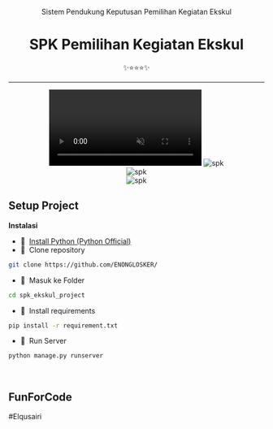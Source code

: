 
<div class="" align="center">
    <p>Sistem Pendukung Keputusan Pemilihan Kegiatan Ekskul</p>
    <h1>SPK Pemilihan Kegiatan Ekskul</h1>
    <span>✨⭐⭐⭐✨</span>
    <hr>
    <video class="background-video" autoplay loop muted>
        <source src="/spk_ekskul_project/static/video/cyber.mp4" type="video/mp4">
    </video>
    <img src="/spk_ekskul_project/static/bgr (1).png" alt="spk">
    <br>
    <img src="/spk_ekskul_project/static/bgr (2).png" alt="spk">
    <br>
    <img src="/spk_ekskul_project/static/bgr (3).png" alt="spk">
    <br>
</div>

## Setup Project
<strong>Instalasi</strong>

- 📍&nbsp;&nbsp;[Install Python (Python Official)](https://www.python.org/)
- 📗&nbsp;&nbsp;Clone repository
```bash
git clone https://github.com/ENONGLOSKER/
```
- 📁&nbsp;&nbsp;Masuk ke Folder
```bash
cd spk_ekskul_project
```
- 📁&nbsp;&nbsp;Install requirements
```bash
pip install -r requirement.txt
```
- 📁&nbsp;&nbsp;Run Server
```bash
python manage.py runserver
```
<br>

## FunForCode
#Elqusairi